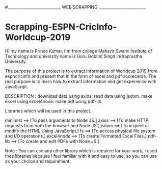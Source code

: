 #___________________________    WEB   SCRAPPING   ________________________
# Scrapping-ESPN-CricInfo-Worldcup-2019
Hi my name is Prince Kumar, I'm from college Mahavir Swami Institute of Technology and university name is Guru Gobind Singh Indraprastha University. 

The purpose of this project is to extract information of Worldcup 2019 from espncricinfo and present that in the form of excel and pdf scorecards.  The real purpose is to learn how to extract information and get experience with JavaScript.

DESCRIPTION : 
download data using axios.
read data using jsdom.
make excel using excel4node.
make pdf using pdf-lib.

Libraries which will be used in this project.

minimist   ==>  [To pass arguments to Node JS.]
axios      ==>  [To make HTTP requests from both the browser and Node JS.]
jsdom      ==>  [To inspect or modify the HTML Using JavaScript.]
fs         ==>  [To access physical file system and I/O operations.]
excel4node ==>  [To create Formatted Excel Files.]
pdf-lib    ==> [To create and edit PDFs with Node JS.]

Note : You can use any other library which is required for your work,
I used thes libraries because I feel familiar with it and easy to use, so you can use as your choice and requirement. 
